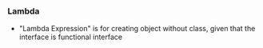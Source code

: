 ### Lambda

- "Lambda Expression" is for creating object without class, given that the interface is functional interface
